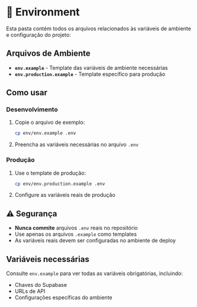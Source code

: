 # 🔐 Environment

Esta pasta contém todos os arquivos relacionados às variáveis de ambiente e configuração do projeto:

## Arquivos de Ambiente

- **`env.example`** - Template das variáveis de ambiente necessárias
- **`env.production.example`** - Template específico para produção

## Como usar

### Desenvolvimento
1. Copie o arquivo de exemplo:
   ```bash
   cp env/env.example .env
   ```

2. Preencha as variáveis necessárias no arquivo `.env`

### Produção
1. Use o template de produção:
   ```bash
   cp env/env.production.example .env
   ```

2. Configure as variáveis reais de produção

## ⚠️ Segurança

- **Nunca commite** arquivos `.env` reais no repositório
- Use apenas os arquivos `.example` como templates
- As variáveis reais devem ser configuradas no ambiente de deploy

## Variáveis necessárias

Consulte `env.example` para ver todas as variáveis obrigatórias, incluindo:
- Chaves do Supabase
- URLs de API
- Configurações específicas do ambiente
